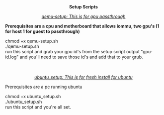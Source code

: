 <center><b>Setup Scripts</b>

<i><u>qemu-setup: This is for gpu passthrough</i></u></center> 

<b>Prerequisites are a cpu and motherboard that allows iommu, two gpu's (1 for host 1 for guest to passthrough)</b>

chmod +x qemu-setup.sh<br>
./qemu-setup.sh<br>
run this script and grab your gpu id's from the setup script output "gpu-id.log" and you'll need to save those id's and add that to your grub.

<br>
<br>

<center><i><u>ubuntu_setup: This is for fresh install for ubuntu</i></u></center>

Prerequisites are a pc running ubuntu

chmod +x ubuntu_setup.sh <br>
./ubuntu_setup.sh <br>
run this script and you're all set.
